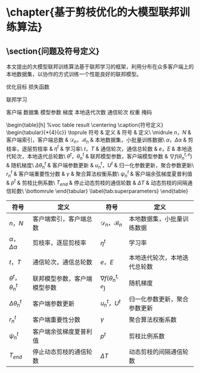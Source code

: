 # \chapter{基于剪枝优化的大模型联邦训练算法}

## \section{问题及符号定义}

本文提出的大模型联邦训练算法基于联邦学习的框架，利用分布在众多客户端上的本地数据集，以协作的方式训练一个性能良好的联邦模型。

优化目标 损失函数

联邦学习

客户端 数据集 模型参数 梯度 本地迭代次数 通信轮次 权重 掩码



\begin{table}[h] %voc table result
	\centering
	\caption{符号定义}
	\begin{tabular}{*{4}{c}}
		\toprule
        符号 & 定义 & 符号 & 定义\\
        \midrule
        $n$，$N$ & 客户端索引，客户端总数 & $\mathcal{D}_{n}$，$\mathcal{B}_n$ & 本地数据集，小批量训练数据\\
        $\alpha$，$\Delta\alpha$ & 剪枝率，逐层剪枝率 & $\eta^t$ & 学习率\\
        $t$，$T$ & 通信轮次，通信总轮数 & $e$，$E$ & 本地迭代轮次，本地迭代总轮数\\
        $\theta^t$，$\theta^{t}_n$ & 联邦模型参数，客户端模型参数 & $\nabla f(\theta^{t,e}_n)$ & 随机梯度\\
        $\Delta\theta^{t}_n$ & 客户端参数更新 & $u_n^t$，$U^t$ & 归一化参数更新，聚合参数更新\\
        $r_n^{t}$ & 客户端重要性分数 & $\gamma$ & 聚合算法权衡系数\\
        $\psi_n^t$ & 客户端余弦梯度夏普利值 & $p^t$ & 剪枝比例系数\\
        $T_{end}$ & 停止动态剪枝的通信轮数 & $\Delta{T}$ & 动态剪枝的间隔通信轮数\\
        \bottomrule
    \end{tabular}
\label{tab:superparameters}
\end{table}

| 符号                       | 定义                         | 符号                               | 定义                         |
| -------------------------- | ---------------------------- | ---------------------------------- | ---------------------------- |
| $n$，$N$                   | 客户端索引，客户端总数       | $\mathcal{D}_{n}$，$\mathcal{B}_n$ | 本地数据集，小批量训练数据   |
| $\alpha$，$\Delta\alpha$   | 剪枝率，逐层剪枝率           | $\eta^t$                           | 学习率                       |
| $t$，$T$                   | 通信轮次，通信总轮数         | $e$，$E$                           | 本地迭代轮次，本地迭代总轮数 |
| $\theta^t$，$\theta^{t}_n$ | 联邦模型参数，客户端模型参数 | $\nabla f(\theta^{t,e}_n)$         | 随机梯度                     |
| $\Delta\theta^{t}_n$       | 客户端参数更新               | $u_n^t$，$U^t$                     | 归一化参数更新，聚合参数更新 |
| $r_n^{t}$                  | 客户端重要性分数             | $\gamma$                           | 聚合算法权衡系数             |
| $\psi_n^t$                 | 客户端余弦梯度夏普利值       | $p^t$                              | 剪枝比例系数                 |
| $T_{end}$                  | 停止动态剪枝的通信轮数       | $\Delta{T}$                        | 动态剪枝的间隔通信轮数       |

